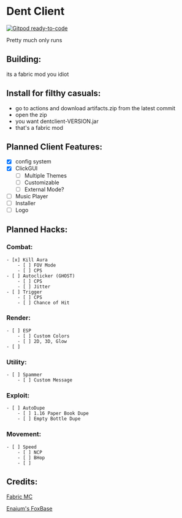 # Dent Client
[![Gitpod ready-to-code](https://img.shields.io/badge/Gitpod-ready--to--code-blue?logo=gitpod)](https://gitpod.io/#https://github.com/DentClient/Client)

Pretty much only runs

## Building:
its a fabric mod you idiot

## Install for filthy casuals:
- go to actions and download artifacts.zip from the latest commit
- open the zip
- you want dentclient-VERSION.jar
- that's a fabric mod


## Planned Client Features:
- [x] config system
- [x] ClickGUI
    - [ ] Multiple Themes
    - [ ] Customizable
    - [ ] External Mode?
- [ ] Music Player
- [ ] Installer
- [ ] Logo

## Planned Hacks:
### Combat:
    - [x] Kill Aura
        - [ ] FOV Mode
        - [ ] CPS
    - [ ] Autoclicker (GHOST)
        - [ ] CPS
        - [ ] Jitter
    - [ ] Trigger
        - [ ] CPS
        - [ ] Chance of Hit
### Render:
    - [ ] ESP
        - [ ] Custom Colors
        - [ ] 2D, 3D, Glow
    - [ ] 
### Utility:
    - [ ] Spammer
        - [ ] Custom Message
### Exploit:
    - [ ] AutoDupe
        - [ ] 1.16 Paper Book Dupe
        - [ ] Empty Bottle Dupe
### Movement:
    - [ ] Speed
        - [ ] NCP
        - [ ] BHop
        - [ ] 


## Credits:
[Fabric MC](https://fabricmc.net "Fabric")

[Enaium's FoxBase](https://github.com/enaium/FoxBase "FoxBase")

